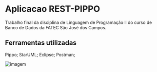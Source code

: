# Aplicacao REST-PIPPO
Trabalho final da disciplina de Linguagem de Programação ll do curso de Banco de Dados da FATEC São José dos Campos.


## Ferramentas utilizadas
Pippo; StarUML; Eclipse; Postman;



![imagem](UML.jpg)


